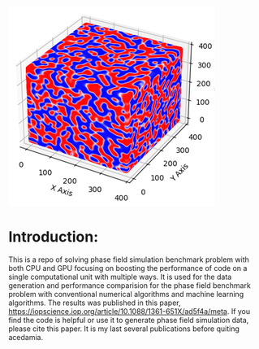 ![logo](fig/Phase_Field_3D.png)

# Introduction:

This is a repo of solving phase field simulation benchmark problem with both CPU and GPU focusing on boosting the performance of code on a single computational unit with multiple ways. It is used for the data generation and performance comparision for the phase field benchmark problem with conventional numerical algorithms and machine learning algorithms. The results was published in this paper, https://iopscience.iop.org/article/10.1088/1361-651X/ad5f4a/meta. If you find the code is helpful or use it to generate phase field simulation data, please cite this paper. It is my last several publications before quiting acedamia. 

